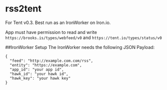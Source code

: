 rss2tent
========

For Tent v0.3. Best run as an IronWorker on Iron.io.

App must have permission to read and write ```https://brooks.is/types/webfeed/v0``` and ```https://tent.io/types/status/v0```

##IronWorker Setup
The IronWorker needs the following JSON Payload:
```
{
  "feed": "http://example.com.com/rss",
  "entity": "https://example.com",
  "app_id": "your app id",
  "hawk_id": "your hawk id",
  "hawk_key": "your hawk key"
}
```
